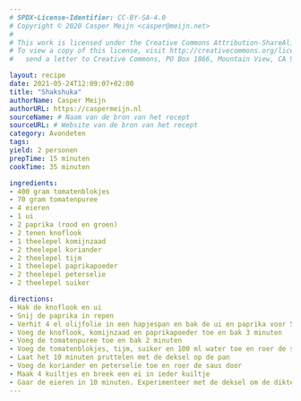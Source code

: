 ```yaml
---
# SPDX-License-Identifier: CC-BY-SA-4.0
# Copyright © 2020 Casper Meijn <casper@meijn.net>
# 
# This work is licensed under the Creative Commons Attribution-ShareAlike 4.0 International License. 
# To view a copy of this license, visit http://creativecommons.org/licenses/by-sa/4.0/ or 
#   send a letter to Creative Commons, PO Box 1866, Mountain View, CA 94042, USA.

layout: recipe
date: 2021-05-24T12:09:07+02:00
title: "Shakshuka"
authorName: Casper Meijn
authorURL: https://caspermeijn.nl
sourceName: # Naam van de bron van het recept
sourceURL: # Website van de bron van het recept
category: Avondeten
tags:
yield: 2 personen
prepTime: 15 minuten
cookTime: 35 minuten

ingredients:
- 400 gram tomatenblokjes
- 70 gram tomatenpuree
- 4 eieren
- 1 ui
- 2 paprika (rood en groen)
- 2 tenen knoflook
- 1 theelepel komijnzaad
- 2 theelepel koriander
- 2 theelepel tijm
- 1 theelepel paprikapoeder
- 2 theelepel peterselie
- 2 theelepel suiker

directions:
- Hak de knoflook en ui
- Snij de paprika in repen  
- Verhit 4 el olijfolie in een hapjespan en bak de ui en paprika voor 5 minuten
- Voeg de knoflook, komijnzaad en paprikapoeder toe en bak 3 minuten
- Voeg de tomatenpuree toe en bak 2 minuten
- Voeg de tomatenblokjes, tijm, suiker en 100 ml water toe en roer de saus door
- Laat het 10 minuten pruttelen met de deksel op de pan
- Voeg de koriander en peterselie toe en roer de saus door
- Maak 4 kuiltjes en breek een ei in ieder kuiltje
- Gaar de eieren in 10 minuten. Experimenteer met de deksel om de dikte van de saus en het garen van het ei te beïnvloeden
---
```

